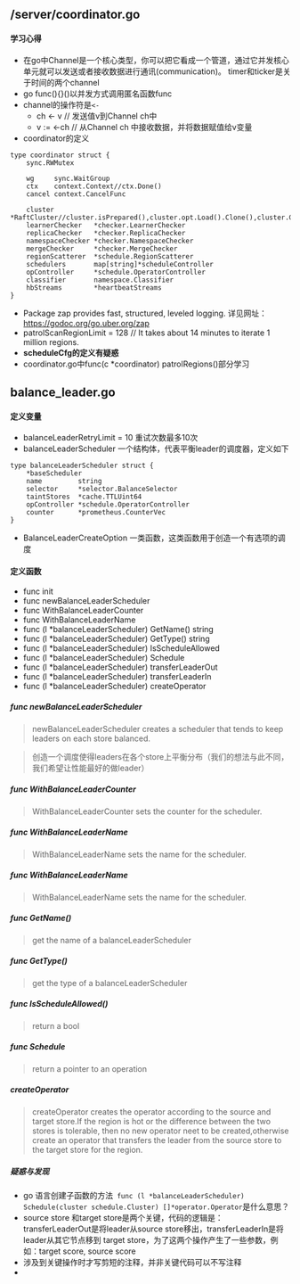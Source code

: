## /server/coordinator.go 
 
#### 学习心得

* 在go中Channel是一个核心类型，你可以把它看成一个管道，通过它并发核心单元就可以发送或者接收数据进行通讯(communication)。 timer和ticker是关于时间的两个channel
* go func(){}()以并发方式调用匿名函数func
* channel的操作符是```<-```
	- ch <- v // 发送值v到Channel ch中
	- v := <-ch // 从Channel ch 中接收数据，并将数据赋值给v变量
* coordinator的定义
```
type coordinator struct {
	sync.RWMutex

	wg     sync.WaitGroup
	ctx    context.Context//ctx.Done()
	cancel context.CancelFunc

	cluster          *RaftCluster//cluster.isPrepared(),cluster.opt.Load().Clone(),cluster.GetPatrolRegion,cluster.GetPatrolRegionInterval()
	learnerChecker   *checker.LearnerChecker
	replicaChecker   *checker.ReplicaChecker
	namespaceChecker *checker.NamespaceChecker
	mergeChecker     *checker.MergeChecker
	regionScatterer  *schedule.RegionScatterer
	schedulers       map[string]*scheduleController
	opController     *schedule.OperatorController
	classifier       namespace.Classifier
	hbStreams        *heartbeatStreams
}
```
* Package zap provides fast, structured, leveled logging. 详见网址：https://godoc.org/go.uber.org/zap
* patrolScanRegionLimit = 128 // It takes about 14 minutes to iterate 1 million regions.
* **scheduleCfg的定义有疑惑**
* coordinator.go中func(c *coordinator) patrolRegions()部分学习

## balance_leader.go

#### 定义变量

* balanceLeaderRetryLimit = 10 重试次数最多10次
* balanceLeaderScheduler 一个结构体，代表平衡leader的调度器，定义如下

```
type balanceLeaderScheduler struct {
	*baseScheduler
	name         string
	selector     *selector.BalanceSelector
	taintStores  *cache.TTLUint64
	opController *schedule.OperatorController
	counter      *prometheus.CounterVec
}
```

* BalanceLeaderCreateOption 一类函数，这类函数用于创造一个有选项的调度

#### 定义函数

* func init
* func newBalanceLeaderScheduler
* func WithBalanceLeaderCounter
* func WithBalanceLeaderName
* func (l *balanceLeaderScheduler) GetName() string
* func (l *balanceLeaderScheduler) GetType() string
* func (l *balanceLeaderScheduler) IsScheduleAllowed
* func (l *balanceLeaderScheduler) Schedule
* func (l *balanceLeaderScheduler) transferLeaderOut
* func (l *balanceLeaderScheduler) transferLeaderIn
* func (l *balanceLeaderScheduler) createOperator

##### func newBalanceLeaderScheduler

> newBalanceLeaderScheduler creates a scheduler that tends to keep leaders on each store balanced.

> 创造一个调度使得leaders在各个store上平衡分布（我们的想法与此不同，我们希望让性能最好的做leader）

##### func WithBalanceLeaderCounter

> WithBalanceLeaderCounter sets the counter for the scheduler.

##### func WithBalanceLeaderName

> WithBalanceLeaderName sets the name for the scheduler.

##### func WithBalanceLeaderName

> WithBalanceLeaderName sets the name for the scheduler.

##### func GetName()

> get the name of a balanceLeaderScheduler

##### func GetType()

> get the type of a balanceLeaderScheduler

##### func IsScheduleAllowed()

> return a bool 

##### func Schedule

> return a pointer to an operation

##### createOperator

> createOperator creates the operator according to the source and target store.If the region is hot or the difference between the two stores is tolerable, then no new operator neet to be created,otherwise create an operator that transfers the leader from the source store to the target store for the region.
 
 
##### 疑惑与发现
* go 语言创建子函数的方法```
func (l *balanceLeaderScheduler) Schedule(cluster schedule.Cluster) []*operator.Operator```是什么意思？
* source store 和target store是两个关键，代码的逻辑是：transferLeaderOut是将leader从source store移出，transferLeaderIn是将leader从其它节点移到 target store，为了这两个操作产生了一些参数，例如：target score, source score
* 涉及到关键操作时才写剪短的注释，并非关键代码可以不写注释
* 

